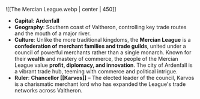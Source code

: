 ![[The Mercian League.webp | center | 450]]


- **Capital**: **Ardenfall**
- **Geography**: Southern coast of Valtheron, controlling key trade routes and the mouth of a major river.
- **Culture**: Unlike the more traditional kingdoms, the **Mercian League** is a **confederation of merchant families and trade guilds**, united under a council of powerful merchants rather than a single monarch. Known for their **wealth** and mastery of commerce, the people of the Mercian League value **profit, diplomacy, and innovation**. The city of Ardenfall is a vibrant trade hub, teeming with commerce and political intrigue.
- **Ruler**: **Chancellor [[Karvos]]** – The elected leader of the council, Karvos is a charismatic merchant lord who has expanded the League's trade networks across Valtheron.